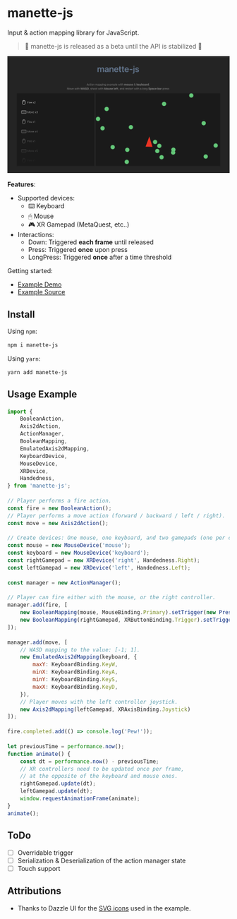 # manette-js

Input & action mapping library for JavaScript.

> 🚧 manette-js is released as a beta until the API is stabilized 🚧

![](./img/example.png)

**Features**:

* Supported devices:
    * ⌨️ Keyboard
    * 🖱 Mouse
    * 🎮 XR Gamepad (MetaQuest, etc..)
* Interactions:
    * Down: Triggered **each frame** until released
    * Press: Triggered **once** upon press
    * LongPress: Triggered **once** after a time threshold

Getting started:

* [Example Demo](https://davidpeicho.github.io/manette-js/)
* [Example Source](./example/src/index.ts)

## Install

Using `npm`:

```sh
npm i manette-js
```

Using `yarn`:

```sh
yarn add manette-js
```

## Usage Example

```js
import {
    BooleanAction,
    Axis2dAction,
    ActionManager,
    BooleanMapping,
    EmulatedAxis2dMapping,
    KeyboardDevice,
    MouseDevice,
    XRDevice,
    Handedness,
} from 'manette-js';

// Player performs a fire action.
const fire = new BooleanAction();
// Player performs a move action (forward / backward / left / right).
const move = new Axis2dAction();

// Create devices: One mouse, one keyboard, and two gamepads (one per controller).
const mouse = new MouseDevice('mouse');
const keyboard = new MouseDevice('keyboard');
const rightGamepad = new XRDevice('right', Handedness.Right);
const leftGamepad = new XRDevice('left', Handedness.Left);

const manager = new ActionManager();

// Player can fire either with the mouse, or the right controller.
manager.add(fire, [
    new BooleanMapping(mouse, MouseBinding.Primary).setTrigger(new PressTrigger()),
    new BooleanMapping(rightGamepad, XRButtonBinding.Trigger).setTrigger(new PressTrigger()),
]);

manager.add(move, [
    // WASD mapping to the value: [-1; 1].
    new EmulatedAxis2dMapping(keyboard, {
        maxY: KeyboardBinding.KeyW,
        minX: KeyboardBinding.KeyA,
        minY: KeyboardBinding.KeyS,
        maxX: KeyboardBinding.KeyD,
    }),
    // Player moves with the left controller joystick.
    new Axis2dMapping(leftGamepad, XRAxisBinding.Joystick)
]);

fire.completed.add(() => console.log('Pew!'));

let previousTime = performance.now();
function animate() {
    const dt = performance.now() - previousTime;
    // XR controllers need to be updated once per frame,
    // at the opposite of the keyboard and mouse ones.
    rightGamepad.update(dt);
    leftGamepad.update(dt);
    window.requestAnimationFrame(animate);
}
animate();
```

## ToDo

* [ ] Overridable trigger
* [ ] Serialization & Deserialization of the action manager state
* [ ] Touch support

## Attributions

* Thanks to Dazzle UI for the [SVG icons](https://www.svgrepo.com/svg/533083/keyboard) used in the example.
